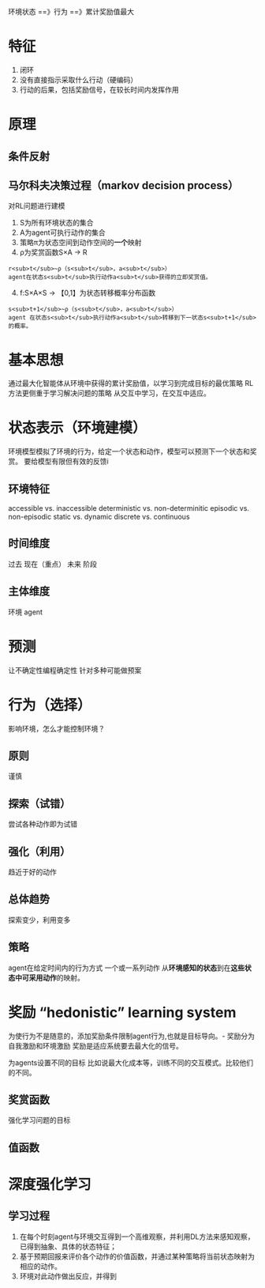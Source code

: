 环境状态 ==》行为 ==》累计奖励值最大
# 特征
1. 闭环
2. 没有直接指示采取什么行动（硬编码）
3. 行动的后果，包括奖励信号，在较长时间内发挥作用
# 原理
## 条件反射
## 马尔科夫决策过程（markov decision process）
对RL问题进行建模
1. S为所有环境状态的集合
2. A为agent可执行动作的集合
3. 策略π为状态空间到动作空间的**一个**映射
3. ρ为奖赏函数S×A → R 
```
r<sub>t</sub>~ρ（s<sub>t</sub>，a<sub>t</sub>）
agent在状态s<sub>t</sub>执行动作a<sub>t</sub>获得的立即奖赏值。
```
4. f:S×A×S → 【0,1】为状态转移概率分布函数
```
s<sub>t+1</sub>~ρ（s<sub>t</sub>，a<sub>t</sub>）
agent 在状态s<sub>t</sub>执行动作a<sub>t</sub>转移到下一状态s<sub>t+1</sub>的概率。
```
# 基本思想
通过最大化智能体从环境中获得的累计奖励值，以学习到完成目标的最优策略
RL方法更侧重于学习解决问题的策略
从交互中学习，在交互中适应。
# 状态表示（环境建模）
环境模型模拟了环境的行为，给定一个状态和动作，模型可以预测下一个状态和奖赏。
要给模型有限但有效的反馈i
## 环境特征
accessible vs. inaccessible
deterministic vs. non-determinitic
episodic vs. non-episodic
static vs. dynamic
discrete vs. continuous
## 时间维度
过去
现在（重点）
未来
阶段
## 主体维度
环境
agent

# 预测
让不确定性编程确定性
针对多种可能做预案

# 行为（选择）
影响环境，怎么才能控制环境？
## 原则
谨慎

## 探索（试错）
尝试各种动作即为试错
## 强化（利用）
趋近于好的动作
## 总体趋势
探索变少，利用变多
## 策略
agent在给定时间内的行为方式
一个或一系列动作
从**环境感知的状态**到在**这些状态中可采用动作**的映射。

# 奖励 “hedonistic” learning system
为使行为不是随意的，添加奖励条件限制agent行为,也就是目标导向。-
奖励分为自我激励和环境激励
奖励是适应系统要去最大化的信号。

为agents设置不同的目标
比如说最大化成本等，训练不同的交互模式。比较他们的不同。
## 奖赏函数
强化学习问题的目标
## 值函数

# 深度强化学习
## 学习过程
1. 在每个时刻agent与环境交互得到一个高维观察，并利用DL方法来感知观察，已得到抽象、具体的状态特征；
2. 基于预期回报来评价各个动作的价值函数，并通过某种策略将当前状态映射为相应的动作。
3. 环境对此动作做出反应，并得到